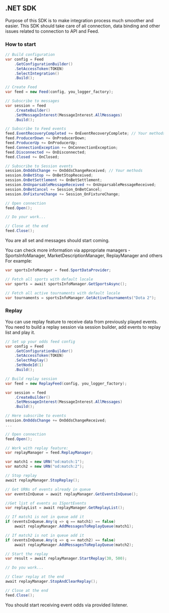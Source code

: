 .NET SDK
----------------

Purpose of this SDK is to make integration process much smoother and easier. This SDK should take care of all connection, 
data binding and other issues related to connection to API and Feed.

### How to start


```c#
// Build configuration
var config = Feed
    .GetConfigurationBuilder()
    .SetAccessToken(TOKEN)
    .SelectIntegration()
    .Build();

// Create Feed
var feed = new Feed(config, you_logger_factory);

// Subscribe to messages
var session = feed
    .CreateBuilder()
    .SetMessageInterest(MessageInterest.AllMessages)
    .Build();

// Subscribe to Feed events 
feed.EventRecoveryCompleted += OnEventRecoveryComplete; // Your methods
feed.ProducerDown += OnProducerDown;
feed.ProducerUp += OnProducerUp;
feed.ConnectionException += OnConnectionException;
feed.Disconnected += OnDisconnected;
feed.Closed += OnClosed;

// Subscribe to Session events
session.OnOddsChange += OnOddsChangeReceived; // Your methods
session.OnBetStop += OnBetStopReceived;
session.OnBetSettlement += OnBetSettlement;
session.OnUnparsableMessageReceived += OnUnparsableMessageReceived;
session.OnBetCancel += Session_OnBetCancel;
session.OnFixtureChange += Session_OnFixtureChange;

// Open connection
feed.Open();

// Do your work...

// Close at the end
feed.Close();
```

You are all set and messages should start coming.

You can check more information via appropriate managers - SportsInfoManager, MarketDescriptionManager, ReplayManager and others
For example:
```c#
var sportsInfoManager = feed.SportDataProvider;

// Fetch all sports with default locale
var sports = await sportsInfoManager.GetSportsAsync();

// Fetch all active tournaments with default locale
var tournaments = sportsInfoManager.GetActiveTournaments("Dota 2");
```

### Replay

You can use replay feature to receive data from previously played events. You need to build a replay session via session builder, add events to replay list and play it.

```c#
// Set up your odds feed config
var config = Feed
    .GetConfigurationBuilder()
    .SetAccessToken(TOKEN)
    .SelectReplay()
    .SetNodeId(1)
    .Build();

// Build replay session
var feed = new ReplayFeed(config, you_logger_factory);

var session = feed
    .CreateBuilder()
    .SetMessageInterest(MessageInterest.AllMessages)
    .Build();

// Here subscribe to events
session.OnOddsChange += OnOddsChangeReceived;
...

// Open connection
feed.Open();

// Work with replay feature:
var replayManager = feed.ReplayManager;

var match1 = new URN("od:match:1");
var match2 = new URN("od:match:2");

// Stop replay
await replayManager.StopReplay();

// Get URNs of events already in queue
var eventsInQueue = await replayManager.GetEventsInQueue();

//Get list of events as ISportEvents 
var replayList = await replayManager.GetReplayList();

// If match1 is not in queue add it
if (eventsInQueue.Any(q => q == match1) == false)
    await replayManager.AddMessagesToReplayQueue(match1);

// If match2 is not in queue add it
if (eventsInQueue.Any(q => q == match2) == false)
    await replayManager.AddMessagesToReplayQueue(match2);

// Start the replay
var result = await replayManager.StartReplay(30, 500);

// Do you work...

// Clear replay at the end
await replayManager.StopAndClearReplay();

// Close at the end
feed.Close();

```

You should start receiving event odds via provided listener.

 
